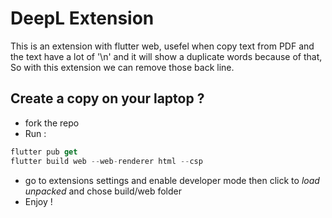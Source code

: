 # DeepL Extension

This is an extension with flutter web, usefel when copy text from PDF and the text have a lot of '\n' and it will show a duplicate words because of that, So with this extension we can remove those back line.

## Create a copy on your laptop ?

- fork the repo
- Run :

```dart
flutter pub get
flutter build web --web-renderer html --csp
```

- go to extensions settings and enable developer mode then click to _load unpacked_ and chose build/web folder
- Enjoy !
